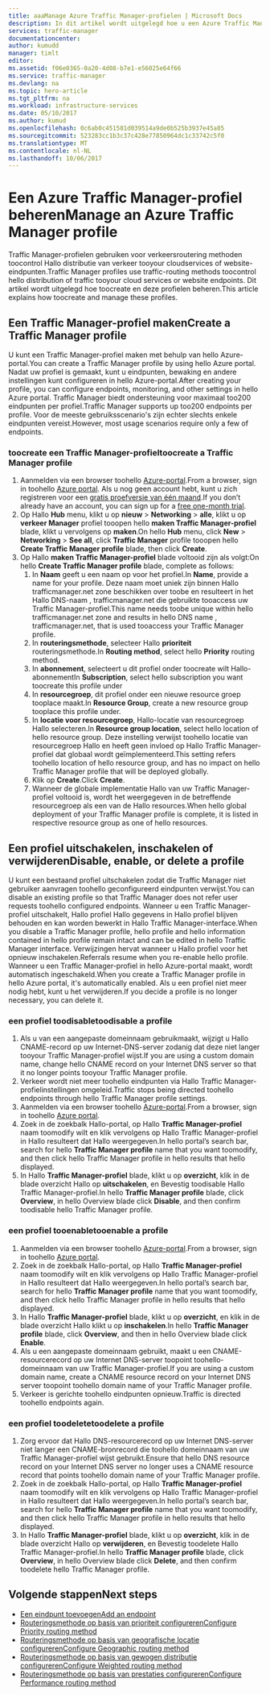 ```yaml
---
title: aaaManage Azure Traffic Manager-profielen | Microsoft Docs
description: In dit artikel wordt uitgelegd hoe u een Azure Traffic Manager-profiel maakt, uitschakelt, inschakelt en verwijdert.
services: traffic-manager
documentationcenter: 
author: kumudd
manager: timlt
editor: 
ms.assetid: f06e0365-0a20-4d08-b7e1-e56025e64f66
ms.service: traffic-manager
ms.devlang: na
ms.topic: hero-article
ms.tgt_pltfrm: na
ms.workload: infrastructure-services
ms.date: 05/10/2017
ms.author: kumud
ms.openlocfilehash: 0c6ab0c451581d039514a9de0b525b3937e45a85
ms.sourcegitcommit: 523283cc1b3c37c428e77850964dc1c33742c5f0
ms.translationtype: MT
ms.contentlocale: nl-NL
ms.lasthandoff: 10/06/2017
---
```

# <a name="manage-an-azure-traffic-manager-profile"></a><span data-ttu-id="a008c-103">Een Azure Traffic Manager-profiel beheren</span><span class="sxs-lookup"><span data-stu-id="a008c-103">Manage an Azure Traffic Manager profile</span></span>

<span data-ttu-id="a008c-104">Traffic Manager-profielen gebruiken voor verkeersroutering methoden toocontrol Hallo distributie van verkeer tooyour cloudservices of website-eindpunten.</span><span class="sxs-lookup"><span data-stu-id="a008c-104">Traffic Manager profiles use traffic-routing methods toocontrol hello distribution of traffic tooyour cloud services or website endpoints.</span></span> <span data-ttu-id="a008c-105">Dit artikel wordt uitgelegd hoe toocreate en deze profielen beheren.</span><span class="sxs-lookup"><span data-stu-id="a008c-105">This article explains how toocreate and manage these profiles.</span></span>

## <a name="create-a-traffic-manager-profile"></a><span data-ttu-id="a008c-106">Een Traffic Manager-profiel maken</span><span class="sxs-lookup"><span data-stu-id="a008c-106">Create a Traffic Manager profile</span></span>

<span data-ttu-id="a008c-107">U kunt een Traffic Manager-profiel maken met behulp van hello Azure-portal.</span><span class="sxs-lookup"><span data-stu-id="a008c-107">You can create a Traffic Manager profile by using hello Azure portal.</span></span> <span data-ttu-id="a008c-108">Nadat uw profiel is gemaakt, kunt u eindpunten, bewaking en andere instellingen kunt configureren in hello Azure-portal.</span><span class="sxs-lookup"><span data-stu-id="a008c-108">After creating your profile, you can configure endpoints, monitoring, and other settings in hello Azure portal.</span></span> <span data-ttu-id="a008c-109">Traffic Manager biedt ondersteuning voor maximaal too200 eindpunten per profiel.</span><span class="sxs-lookup"><span data-stu-id="a008c-109">Traffic Manager supports up too200 endpoints per profile.</span></span> <span data-ttu-id="a008c-110">Voor de meeste gebruiksscenario's zijn echter slechts enkele eindpunten vereist.</span><span class="sxs-lookup"><span data-stu-id="a008c-110">However, most usage scenarios require only a few of endpoints.</span></span>

### <a name="toocreate-a-traffic-manager-profile"></a><span data-ttu-id="a008c-111">toocreate een Traffic Manager-profiel</span><span class="sxs-lookup"><span data-stu-id="a008c-111">toocreate a Traffic Manager profile</span></span>

1. <span data-ttu-id="a008c-112">Aanmelden via een browser toohello [Azure-portal](http://portal.azure.com).</span><span class="sxs-lookup"><span data-stu-id="a008c-112">From a browser, sign in toohello [Azure portal](http://portal.azure.com).</span></span> <span data-ttu-id="a008c-113">Als u nog geen account hebt, kunt u zich registreren voor een [gratis proefversie van één maand](https://azure.microsoft.com/free/).</span><span class="sxs-lookup"><span data-stu-id="a008c-113">If you don’t already have an account, you can sign up for a [free one-month trial](https://azure.microsoft.com/free/).</span></span> 
2. <span data-ttu-id="a008c-114">Op Hallo **Hub** menu, klikt u op **nieuw** > **Networking** > **alle**, klikt u op **verkeer Manager** profiel tooopen hello **maken Traffic Manager-profiel** blade, klikt u vervolgens op **maken**.</span><span class="sxs-lookup"><span data-stu-id="a008c-114">On hello **Hub** menu, click **New** > **Networking** > **See all**, click **Traffic Manager** profile tooopen hello **Create Traffic Manager profile** blade, then click **Create**.</span></span>
3. <span data-ttu-id="a008c-115">Op Hallo **maken Traffic Manager-profiel** blade voltooid zijn als volgt:</span><span class="sxs-lookup"><span data-stu-id="a008c-115">On hello **Create Traffic Manager profile** blade, complete as follows:</span></span>
    1. <span data-ttu-id="a008c-116">In **Naam** geeft u een naam op voor het profiel.</span><span class="sxs-lookup"><span data-stu-id="a008c-116">In **Name**, provide a name for your profile.</span></span> <span data-ttu-id="a008c-117">Deze naam moet uniek zijn binnen Hallo trafficmanager.net zone beschikken over toobe en resulteert in het Hallo DNS-naam <name>, trafficmanager.net die gebruikte tooaccess uw Traffic Manager-profiel.</span><span class="sxs-lookup"><span data-stu-id="a008c-117">This name needs toobe unique within hello trafficmanager.net zone and results in hello DNS name <name>, trafficmanager.net, that is used tooaccess your Traffic Manager profile.</span></span>
    2. <span data-ttu-id="a008c-118">In **routeringsmethode**, selecteer Hallo **prioriteit** routeringsmethode.</span><span class="sxs-lookup"><span data-stu-id="a008c-118">In **Routing method**, select hello **Priority** routing method.</span></span>
    3. <span data-ttu-id="a008c-119">In **abonnement**, selecteert u dit profiel onder toocreate wilt Hallo-abonnement</span><span class="sxs-lookup"><span data-stu-id="a008c-119">In **Subscription**, select hello subscription you want toocreate this profile under</span></span>
    4. <span data-ttu-id="a008c-120">In **resourcegroep**, dit profiel onder een nieuwe resource groep tooplace maakt.</span><span class="sxs-lookup"><span data-stu-id="a008c-120">In **Resource Group**, create a new resource group tooplace this profile under.</span></span>
    5. <span data-ttu-id="a008c-121">In **locatie voor resourcegroep**, Hallo-locatie van resourcegroep Hallo selecteren.</span><span class="sxs-lookup"><span data-stu-id="a008c-121">In **Resource group location**, select hello location of hello resource group.</span></span> <span data-ttu-id="a008c-122">Deze instelling verwijst toohello locatie van resourcegroep Hallo en heeft geen invloed op Hallo Traffic Manager-profiel dat globaal wordt geïmplementeerd.</span><span class="sxs-lookup"><span data-stu-id="a008c-122">This setting refers toohello location of hello resource group, and has no impact on hello Traffic Manager profile that will be deployed globally.</span></span>
    6. <span data-ttu-id="a008c-123">Klik op **Create**.</span><span class="sxs-lookup"><span data-stu-id="a008c-123">Click **Create**.</span></span>
    7. <span data-ttu-id="a008c-124">Wanneer de globale implementatie Hallo van uw Traffic Manager-profiel voltooid is, wordt het weergegeven in de betreffende resourcegroep als een van de Hallo resources.</span><span class="sxs-lookup"><span data-stu-id="a008c-124">When hello global deployment of your Traffic Manager profile is complete, it is listed in respective resource group as one of hello resources.</span></span>

## <a name="disable-enable-or-delete-a-profile"></a><span data-ttu-id="a008c-125">Een profiel uitschakelen, inschakelen of verwijderen</span><span class="sxs-lookup"><span data-stu-id="a008c-125">Disable, enable, or delete a profile</span></span>

<span data-ttu-id="a008c-126">U kunt een bestaand profiel uitschakelen zodat die Traffic Manager niet gebruiker aanvragen toohello geconfigureerd eindpunten verwijst.</span><span class="sxs-lookup"><span data-stu-id="a008c-126">You can disable an existing profile so that Traffic Manager does not refer user requests toohello configured endpoints.</span></span> <span data-ttu-id="a008c-127">Wanneer u een Traffic Manager-profiel uitschakelt, Hallo profiel Hallo gegevens in Hallo profiel blijven behouden en kan worden bewerkt in Hallo Traffic Manager-interface.</span><span class="sxs-lookup"><span data-stu-id="a008c-127">When you disable a Traffic Manager profile, hello profile and hello information contained in hello profile remain intact and can be edited in hello Traffic Manager interface.</span></span>  <span data-ttu-id="a008c-128">Verwijzingen hervat wanneer u Hallo profiel voor het opnieuw inschakelen.</span><span class="sxs-lookup"><span data-stu-id="a008c-128">Referrals resume when you re-enable hello profile.</span></span> <span data-ttu-id="a008c-129">Wanneer u een Traffic Manager-profiel in hello Azure-portal maakt, wordt automatisch ingeschakeld.</span><span class="sxs-lookup"><span data-stu-id="a008c-129">When you create a Traffic Manager profile in hello Azure portal, it's automatically enabled.</span></span> <span data-ttu-id="a008c-130">Als u een profiel niet meer nodig hebt, kunt u het verwijderen.</span><span class="sxs-lookup"><span data-stu-id="a008c-130">If you decide a profile is no longer necessary, you can delete it.</span></span>

### <a name="toodisable-a-profile"></a><span data-ttu-id="a008c-131">een profiel toodisable</span><span class="sxs-lookup"><span data-stu-id="a008c-131">toodisable a profile</span></span>

1. <span data-ttu-id="a008c-132">Als u van een aangepaste domeinnaam gebruikmaakt, wijzigt u Hallo CNAME-record op uw Internet-DNS-server zodanig dat deze niet langer tooyour Traffic Manager-profiel wijst.</span><span class="sxs-lookup"><span data-stu-id="a008c-132">If you are using a custom domain name, change hello CNAME record on your Internet DNS server so that it no longer points tooyour Traffic Manager profile.</span></span>
2. <span data-ttu-id="a008c-133">Verkeer wordt niet meer toohello eindpunten via Hallo Traffic Manager-profielinstellingen omgeleid.</span><span class="sxs-lookup"><span data-stu-id="a008c-133">Traffic stops being directed toohello endpoints through hello Traffic Manager profile settings.</span></span>
3. <span data-ttu-id="a008c-134">Aanmelden via een browser toohello [Azure-portal](http://portal.azure.com).</span><span class="sxs-lookup"><span data-stu-id="a008c-134">From a browser, sign in toohello [Azure portal](http://portal.azure.com).</span></span>
2. <span data-ttu-id="a008c-135">Zoek in de zoekbalk Hallo-portal, op Hallo **Traffic Manager-profiel** naam toomodify wilt en klik vervolgens op Hallo Traffic Manager-profiel in Hallo resulteert dat Hallo weergegeven.</span><span class="sxs-lookup"><span data-stu-id="a008c-135">In hello portal’s search bar, search for hello **Traffic Manager profile** name that you want toomodify, and then click hello Traffic Manager profile in hello results that hello displayed.</span></span>
3. <span data-ttu-id="a008c-136">In Hallo **Traffic Manager-profiel** blade, klikt u op **overzicht**, klik in de blade overzicht Hallo op **uitschakelen**, en Bevestig toodisable Hallo Traffic Manager-profiel.</span><span class="sxs-lookup"><span data-stu-id="a008c-136">In hello **Traffic Manager profile** blade, click **Overview**, in hello Overview blade click **Disable**, and then confirm toodisable hello Traffic Manager profile.</span></span>

### <a name="tooenable-a-profile"></a><span data-ttu-id="a008c-137">een profiel tooenable</span><span class="sxs-lookup"><span data-stu-id="a008c-137">tooenable a profile</span></span>

1. <span data-ttu-id="a008c-138">Aanmelden via een browser toohello [Azure-portal](http://portal.azure.com).</span><span class="sxs-lookup"><span data-stu-id="a008c-138">From a browser, sign in toohello [Azure portal](http://portal.azure.com).</span></span>
2. <span data-ttu-id="a008c-139">Zoek in de zoekbalk Hallo-portal, op Hallo **Traffic Manager-profiel** naam toomodify wilt en klik vervolgens op Hallo Traffic Manager-profiel in Hallo resulteert dat Hallo weergegeven.</span><span class="sxs-lookup"><span data-stu-id="a008c-139">In hello portal’s search bar, search for hello **Traffic Manager profile** name that you want toomodify, and then click hello Traffic Manager profile in hello results that hello displayed.</span></span>
3. <span data-ttu-id="a008c-140">In Hallo **Traffic Manager-profiel** blade, klikt u op **overzicht**, en klik in de blade overzicht Hallo klikt u op **inschakelen**.</span><span class="sxs-lookup"><span data-stu-id="a008c-140">In hello **Traffic Manager profile** blade, click **Overview**, and then in hello Overview blade click **Enable**.</span></span>
5. <span data-ttu-id="a008c-141">Als u een aangepaste domeinnaam gebruikt, maakt u een CNAME-resourcerecord op uw Internet DNS-server toopoint toohello-domeinnaam van uw Traffic Manager-profiel.</span><span class="sxs-lookup"><span data-stu-id="a008c-141">If you are using a custom domain name, create a CNAME resource record on your Internet DNS server toopoint toohello domain name of your Traffic Manager profile.</span></span>
6. <span data-ttu-id="a008c-142">Verkeer is gerichte toohello eindpunten opnieuw.</span><span class="sxs-lookup"><span data-stu-id="a008c-142">Traffic is directed toohello endpoints again.</span></span>

### <a name="toodelete-a-profile"></a><span data-ttu-id="a008c-143">een profiel toodelete</span><span class="sxs-lookup"><span data-stu-id="a008c-143">toodelete a profile</span></span>

1. <span data-ttu-id="a008c-144">Zorg ervoor dat Hallo DNS-resourcerecord op uw Internet DNS-server niet langer een CNAME-bronrecord die toohello domeinnaam van uw Traffic Manager-profiel wijst gebruikt.</span><span class="sxs-lookup"><span data-stu-id="a008c-144">Ensure that hello DNS resource record on your Internet DNS server no longer uses a CNAME resource record that points toohello domain name of your Traffic Manager profile.</span></span>
2. <span data-ttu-id="a008c-145">Zoek in de zoekbalk Hallo-portal, op Hallo **Traffic Manager-profiel** naam toomodify wilt en klik vervolgens op Hallo Traffic Manager-profiel in Hallo resulteert dat Hallo weergegeven.</span><span class="sxs-lookup"><span data-stu-id="a008c-145">In hello portal’s search bar, search for hello **Traffic Manager profile** name that you want toomodify, and then click hello Traffic Manager profile in hello results that hello displayed.</span></span>
3. <span data-ttu-id="a008c-146">In Hallo **Traffic Manager-profiel** blade, klikt u op **overzicht**, klik in de blade overzicht Hallo op **verwijderen**, en Bevestig toodelete Hallo Traffic Manager-profiel.</span><span class="sxs-lookup"><span data-stu-id="a008c-146">In hello **Traffic Manager profile** blade, click **Overview**, in hello Overview blade click **Delete**, and then confirm toodelete hello Traffic Manager profile.</span></span>

## <a name="next-steps"></a><span data-ttu-id="a008c-147">Volgende stappen</span><span class="sxs-lookup"><span data-stu-id="a008c-147">Next steps</span></span>

* [<span data-ttu-id="a008c-148">Een eindpunt toevoegen</span><span class="sxs-lookup"><span data-stu-id="a008c-148">Add an endpoint</span></span>](traffic-manager-endpoints.md)
* [<span data-ttu-id="a008c-149">Routeringsmethode op basis van prioriteit configureren</span><span class="sxs-lookup"><span data-stu-id="a008c-149">Configure Priority routing method</span></span>](traffic-manager-configure-priority-routing-method.md)
* [<span data-ttu-id="a008c-150">Routeringsmethode op basis van geografische locatie configureren</span><span class="sxs-lookup"><span data-stu-id="a008c-150">Configure Geographic routing method</span></span>](traffic-manager-configure-geographic-routing-method.md) 
* [<span data-ttu-id="a008c-151">Routeringsmethode op basis van gewogen distributie configureren</span><span class="sxs-lookup"><span data-stu-id="a008c-151">Configure Weighted routing method</span></span>](traffic-manager-configure-weighted-routing-method.md)
* [<span data-ttu-id="a008c-152">Routeringsmethode op basis van prestaties configureren</span><span class="sxs-lookup"><span data-stu-id="a008c-152">Configure Performance routing method</span></span>](traffic-manager-configure-performance-routing-method.md)
